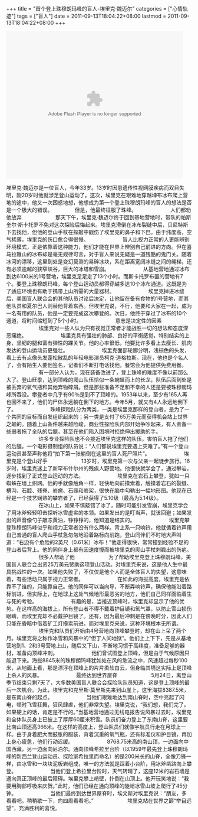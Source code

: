 +++
title = "首个登上珠穆朗玛峰的盲人-埃里克·魏迈尔"
categories = ["心情轨迹"]
tags = ["盲人"]
date = 2011-09-13T18:04:22+08:00
lastmod = 2011-09-13T18:04:22+08:00
+++



<embed src="http://player.youku.com/player.php/Type/Folder/Fid/6109133/Ob/1/Pt/1/sid/XMTQzNjMzMzQw/v.swf" quality="high" width="480" height="400" align="middle" allowScriptAccess="always" allowFullScreen="true" mode="transparent" type="application/x-shockwave-flash"></embed>


埃里克·魏迈尔是一位盲人，今年33岁。13岁时因患遗传性视网膜疾病而双目失明，刚20岁时他就涉足登山运动了。这次，埃里克在艰难地穿越坤布冰布爬上营地的途中，他又一次困惑地想，他想成为第一个登上珠穆朗玛峰的盲人的想法是否是一个极大的错误。 
　　　　但是，他最终征服了珠峰。
　　
　　　　人们都劝他放弃
　　
　　　　那天下午，埃里克·魏迈尔终于回到基地营地时，带队的帕斯奎尔·斯卡托罗不免对这次探险后悔起来。埃里克滑倒在冰布裂缝中后，贝尼特斯下去找他，但他的登山手杖在探敲中戳伤了埃里克的鼻子和下巴。由于纬度高，空气稀薄，埃里克的伤口愈合得很慢。
　　
　　　　盲人比视力正常的人更能辨别环境模式，正是依靠着这种能力，他们才能在世界上辨别自己前进的方向。但在喜马拉雅山的冰布却是毫无规律可言，对于盲人来说无疑是一道残酷的鬼门关。随着冰河的漂移，这里到处是变幻莫测的易碎冰块，系在距离宽阔冰缝之间的绳梯，还有必须逾越的狭窄峡谷，巨大的冰塔和雪崩。
　　
　　　　从基地营地通过冰布到达6100米的1号营地，埃里克足足走了13个小时。而斯卡托罗布置的营地有7个。要登上珠穆朗玛峰，每个登山运动员都得穿越多达10个冰布通道。这既是为了适应环境也有助于携带上山所需的大量器材。
　　
　　　　埃里克掉进冰缝后，美国盲人联合会的其他队员讨论后决定，让他留在备有食物的1号营地，而其他队员和夏尔巴人则替他背着东西。但埃里克说，不行，他要和大家在一起，成为一名有用的队员，他是一定要完成这次攀登的。次日，他终于穿过了冰布的10个通道，将时间缩短到了5个小时。
　　
　　　　意志是决定性的因素
　　
　　　　埃里克对一些人认为只有视觉正常者才能战胜一切的想法和态度深恶痛绝。
　　
　　　　埃里克具有强壮的肺部、良好的平衡感觉，特别结实的上身，坚韧的腿和富有弹性的踝关节。他的心率很低，他要比许多看上去瘦长、肌肉发达的登山运动员更强壮。
　　
　　　　埃里克面部轮廊分明，浅棕色的头发，看上去有点像头发蓬松散乱的年轻电影演员柯克·道格拉斯。现在，他也是个名人了，会有陌生人要他签名，记者们不断打电话找他，餐馆会为他提供免费用餐。
　　
　　　　有一部分人认为，现在装备改进了，登上珠峰的难度不像以前那么大了。登山旺季，达到顶峰的爬山队伍恰似一条蜿蜒而上的长龙，队伍后面到处是被丢弃的氧气瓶和其他弃物碎屑。但是那些准备不足和不幸的人还是要被珠穆朗玛峰所吞没。攀登者中几乎有90％是到不了顶峰的。1953年以来，至少有165人再也回不来了，他们的尸体永远躺在倒下的地方。今年5月，就又有4人永远地倒下了。
　　
　　　　珠峰探险队分为两类，一类是埃里克那样的登山者，是为了一个共同的目标而自发组织起来的；另一类是支付了65万美元而获得机会站上世界之颠的。随着上山条件越来越险峻，商业性探险队内部开始争吵起来，有人责备一些弱者拖了全队的后腿，甚至在他们陷入困境时拒绝伸出援助的手。
　　
　　　　许多专业探险队也不会接近埃里克这样的队伍，害怕盲人拖了他们的后腿。一个电影摄制组的队员说：“人们都说埃里克要遇上灾难了。”有一个登山运动员甚至声称他将“拍下第一张躺倒在这里的盲人死尸照片”。
　　
　　　　埃里克是个登山好手
　　
　　　　13岁时，埃里克第一次与父亲一起徒步旅行。16岁时，埃里克迷上了新罕布什尔州的残疾人野营地。他很快就学会了，通过攀岩，逐步找到了正式登山运动的方法。
　　
　　　　埃里克在岩石上攀登，犹如一只蜘蛛在墙上织网。他的手就像触角一样，轻快地向前摸索着，触摸着岩石的裂缝、槽沟、石腔、残脊、岩瘤、石缘和岩架，很快在脑中勾勒出一幅地形图。他现在已经是一个技艺娴熟的攀岩者了，已经获得了5.10级（最高为5.14级）。
　　
　　　　在冰山上，如果不慎敲错了冰了，随时可能引发雪崩，埃里克学会了用冰斧轻轻叩击探听冰雪虚实的本领。如果发出的是叮当声，就该回避；如果发出的声音像勺子敲冻黄油，铮铮铮的，他知道是结实的。
　　
　　　　埃里克攀登珠穆朗玛峰似乎和视力正常者没有什么两样。背上系一只响铃，他就循着铃声用自己普通的盲人爬山手杖急匆匆地沿着路标向前跑，登山同伴们不时地大声叫道：“右边有个危险的2英尺（0.61米）冰布！”他走得很快，常常撞到经验不足的登山者后背上。他的同伴身上都有因速度慢而被埃里克的爬山手杖刺戳出的伤疤。
　　
　　　　很多人帮助了他
　　
　　　　为了帮助埃里克登上珠穆朗玛峰，美国盲人联合会出资25万美元赞助这项登山活动。对埃里克来说，这是他人生中最具挑战性的一次。如果他失败了，不仅仅是他个人而是全体盲人的失望，这意味着，有些活动只属于视力正常者。
　　
　　　　在如此的海拔高度，埃里克是依靠不了谁的，只能靠自己。他的同伴可以当向导，不断弄响铃声，确保他能沿着路标前进，但实际上，在地球上这处气候地形最恶劣的地方，他们自己同样面临着生与死的考验。
　　
　　　　有趣的是，当接近顶峰时，埃里克却显示了他的优势。在这样高的海拔上，所有登山者不得不戴着护目镜和氧气罩，以防止雪山损伤眼睛，而埃里克却不必戴护目镜了。还有，因为最后冲刺是在傍晚时分，因此人们只能在昏暗中借着矿工灯摸索前进，而对埃里克来说，这种环境根本无所谓。
　　
　　　　埃里克和队员们开始由4号营地向顶峰攀登时，却在山上呆了两个月。埃里克将之称作冰雪和风暴中的“但丁人间地狱”。他们上上下下，先是从基地营地到1、2和3号营地上山，随后又下山，不断地习惯于高纬度，准备足够的器材，准备向顶峰冲刺。
　　
　　　　他们曾试图登上顶峰，但是由于气候原因只能退下来。海拔8845米的珠穆朗玛峰犹如处在风的急流之中，风速超过每秒100米，从地面上看，那是漂浮在顶峰上的片片柔软白云，但身临其境这实际上是顶峰上杀人的风暴。
　　
　　　　最终达到世界屋脊
　　
　　　　5月24日，离登山季节结束只剩7天了，大多数美国盲人联合会探险队队员知道，这是登上顶峰的最后一次机会。为此，埃里克和克里斯·莫里斯先来到山崖上，这里海拔8387.5米，是东南山脊的起点。
　　
　　　　当他们艰难地达到南山脊时，空中亮起了闪电，顿时飞雪狂舞，狂风肆虐，他们非常失望。埃里克说，“我们想，我们完了。如果硬上的话，肯定是不行的。”当基地营地通过无线电报告说风暴过去时，埃里克和全体队员身上已披上了厚厚60厘米积雪。队员们奋力登上了东南山脊，这里要比南山顶还高366米。在这样的高度上，登山队员们就像宇航员行走在月球上一样。由于身着肥大而鼓胀的服装，背着沉重的氧气瓶，还有标准仪和护目镜，再加上身心疲惫，他们行动迟缓。
　　
　　　　8768.75米高的南山顶，一边面向中国西藏，另一边面向尼泊尔。通向顶峰希拉里台阶（以1959年最先登上珠穆朗玛峰的新西兰登山运动员、探险家希拉里而命名）的是200米长的山脊，全像刀锋一样，由冰雪和一块块泥板岩组成，唯一的方法就是踩着小台阶，用冰斧凿路向上攀登。
　　
　　　　当他们登上希拉里台阶时，天气转晴了，这座12米的岩石墙是通向真正顶峰的最后障碍。埃里克攀上峭壁，扑倒在山顶上。他开玩笑地说：“我要用胸部呼吸来庆贺。”此时，他们已经在通向顶峰的陡峭冰雪山坡上爬行了45分钟。
　　
　　　　当他们最终到达世界屋脊时，埃文斯对埃里克说：“朋友，多看看吧。稍稍歇一下，向四周看看吧。”
　　
　　　　埃里克站在世界之巅“举目远望”，充满胜利的喜悦。